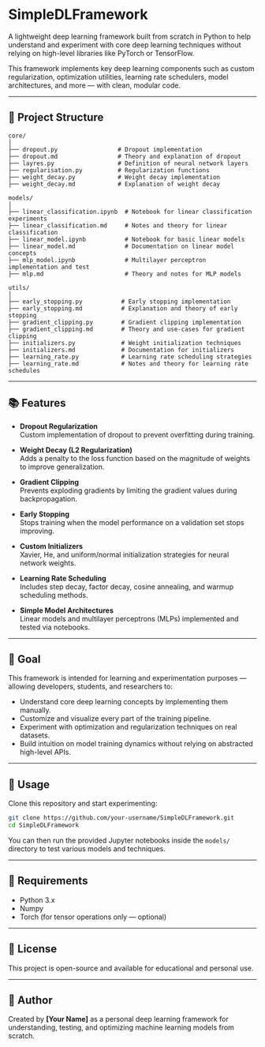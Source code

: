 
# SimpleDLFramework

A lightweight deep learning framework built from scratch in Python to help understand and experiment with core deep learning techniques without relying on high-level libraries like PyTorch or TensorFlow.

This framework implements key deep learning components such as custom regularization, optimization utilities, learning rate schedulers, model architectures, and more — with clean, modular code.

---

## 📁 Project Structure

```
core/
│
├── dropout.py                 # Dropout implementation
├── dropout.md                 # Theory and explanation of dropout
├── layres.py                  # Definition of neural network layers
├── regularisation.py          # Regularization functions
├── weight_decay.py            # Weight decay implementation
├── weight_decay.md            # Explanation of weight decay

models/
│
├── linear_classification.ipynb  # Notebook for linear classification experiments
├── linear_classification.md     # Notes and theory for linear classification
├── linear_model.ipynb           # Notebook for basic linear models
├── linear_model.md              # Documentation on linear model concepts
├── mlp_model.ipynb              # Multilayer perceptron implementation and test
├── mlp.md                       # Theory and notes for MLP models

utils/
│
├── early_stopping.py           # Early stopping implementation
├── early_stopping.md           # Explanation and theory of early stopping
├── gradient_clipping.py        # Gradient clipping implementation
├── gradient_clipping.md        # Theory and use-cases for gradient clipping
├── initializers.py             # Weight initialization techniques
├── initializers.md             # Documentation for initializers
├── learning_rate.py            # Learning rate scheduling strategies
├── learning_rate.md            # Notes and theory for learning rate schedules
```

---

## 📚 Features

- **Dropout Regularization**  
  Custom implementation of dropout to prevent overfitting during training.

- **Weight Decay (L2 Regularization)**  
  Adds a penalty to the loss function based on the magnitude of weights to improve generalization.

- **Gradient Clipping**  
  Prevents exploding gradients by limiting the gradient values during backpropagation.

- **Early Stopping**  
  Stops training when the model performance on a validation set stops improving.

- **Custom Initializers**  
  Xavier, He, and uniform/normal initialization strategies for neural network weights.

- **Learning Rate Scheduling**  
  Includes step decay, factor decay, cosine annealing, and warmup scheduling methods.

- **Simple Model Architectures**  
  Linear models and multilayer perceptrons (MLPs) implemented and tested via notebooks.

---

## 📖 Goal

This framework is intended for learning and experimentation purposes — allowing developers, students, and researchers to:

- Understand core deep learning concepts by implementing them manually.
- Customize and visualize every part of the training pipeline.
- Experiment with optimization and regularization techniques on real datasets.
- Build intuition on model training dynamics without relying on abstracted high-level APIs.

---

## 🚀 Usage

Clone this repository and start experimenting:

```bash
git clone https://github.com/your-username/SimpleDLFramework.git
cd SimpleDLFramework
```

You can then run the provided Jupyter notebooks inside the `models/` directory to test various models and techniques.

---

## 📌 Requirements

- Python 3.x
- Numpy
- Torch (for tensor operations only — optional)

---

## 📄 License

This project is open-source and available for educational and personal use.

---

## 📣 Author

Created by **[Your Name]** as a personal deep learning framework for understanding, testing, and optimizing machine learning models from scratch.
